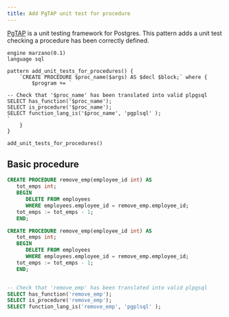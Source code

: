 ```yaml
---
title: Add PgTAP unit test for procedure
---
```


[PgTAP](https://pgtap.org/) is a unit testing framework for Postgres. This pattern adds a unit test checking a procedure has been correctly defined.

```grit
engine marzano(0.1)
language sql

pattern add_unit_tests_for_procedures() {
	`CREATE PROCEDURE $proc_name($args) AS $decl $block;` where {
		$program += `

-- Check that '$proc_name' has been translated into valid plpgsql
SELECT has_function('$proc_name');
SELECT is_procedure('$proc_name');
SELECT function_lang_is('$proc_name', 'pgplsql' );
`
	}
}

add_unit_tests_for_procedures()
```

## Basic procedure

```sql
CREATE PROCEDURE remove_emp(employee_id int) AS
   tot_emps int;
   BEGIN
      DELETE FROM employees
      WHERE employees.employee_id = remove_emp.employee_id;
   tot_emps := tot_emps - 1;
   END;
```

```sql
CREATE PROCEDURE remove_emp(employee_id int) AS
   tot_emps int;
   BEGIN
      DELETE FROM employees
      WHERE employees.employee_id = remove_emp.employee_id;
   tot_emps := tot_emps - 1;
   END;


-- Check that 'remove_emp' has been translated into valid plpgsql
SELECT has_function('remove_emp');
SELECT is_procedure('remove_emp');
SELECT function_lang_is('remove_emp', 'pgplsql' );
```

